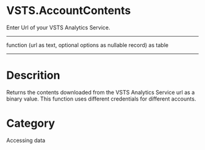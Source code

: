 ﻿# VSTS.AccountContents
Enter Url of your VSTS Analytics Service.
***
function (url as text, optional options as nullable record) as table
***
# Descrition 
Returns the contents downloaded from the VSTS Analytics Service url as a binary value. This function uses different credentials for different accounts.
# Category 
Accessing data
